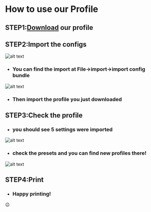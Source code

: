 # How to use our Profile
## STEP1:[Download](https://github.com/Prorifi3D-Official/Prorifi3D-Upgrades/blob/main/Profile/PrusaSlicer_config_Prorifi3D_bundle.ini) our profile

## STEP2:Import the configs
![alt text](https://github.com/Prorifi3D-Official/Prorifi3D-Upgrades/tree/main/Profile/src/pic1.png)
- ### You can find the import at File->import->import config bundle
![alt text](https://github.com/Prorifi3D-Official/Prorifi3D-Upgrades/tree/main/Profile/srcpic2.png)
- ### Then import the profile you just downloaded

## STEP3:Check the profile
- ### you should see 5 settings were imported
![alt text](https://github.com/Prorifi3D-Official/Prorifi3D-Upgrades/tree/main/Profile/src/pic3.png)
- ### check the presets and you can find new profiles there!
![alt text](https://github.com/Prorifi3D-Official/Prorifi3D-Upgrades/blob/main/Profile/src/pic4.png)

## STEP4:Print
- ### Happy printing!
:wink:
